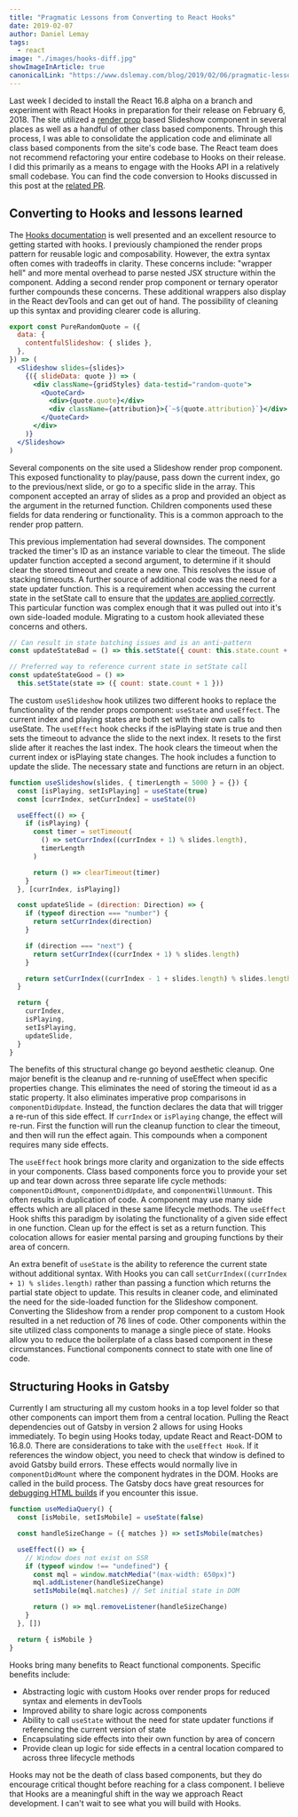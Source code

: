 ```yaml
---
title: "Pragmatic Lessons from Converting to React Hooks"
date: 2019-02-07
author: Daniel Lemay
tags:
  - react
image: "./images/hooks-diff.jpg"
showImageInArticle: true
canonicalLink: "https://www.dslemay.com/blog/2019/02/06/pragmatic-lessons-from-converting-to-react-hooks"
---
```


Last week I decided to install the React 16.8 alpha on a branch and experiment with React Hooks in preparation for their release on February 6, 2018. The site utilized a [render prop](https://reactjs.org/docs/render-props.html) based Slideshow component in several places as well as a handful of other class based components. Through this process, I was able to consolidate the application code and eliminate all class based components from the site's code base. The React team does not recommend refactoring your entire codebase to Hooks on their release. I did this primarily as a means to engage with the Hooks API in a relatively small codebase. You can find the code conversion to Hooks discussed in this post at the [related PR](https://github.com/dslemay/Portfolio-Site/pull/10).

## Converting to Hooks and lessons learned

The [Hooks documentation](https://reactjs.org/docs/hooks-intro.html) is well presented and an excellent resource to getting started with hooks. I previously championed the render props pattern for reusable logic and composability. However, the extra syntax often comes with tradeoffs in clarity. These concerns include: "wrapper hell" and more mental overhead to parse nested JSX structure within the component. Adding a second render prop component or ternary operator further compounds these concerns. These additional wrappers also display in the React devTools and can get out of hand. The possibility of cleaning up this syntax and providing clearer code is alluring.

```jsx
export const PureRandomQuote = ({
  data: {
    contentfulSlideshow: { slides },
  },
}) => (
  <Slideshow slides={slides}>
    {({ slideData: quote }) => (
      <div className={gridStyles} data-testid="random-quote">
        <QuoteCard>
          <div>{quote.quote}</div>
          <div className={attribution}>{`~${quote.attribution}`}</div>
        </QuoteCard>
      </div>
    )}
  </Slideshow>
)
```

Several components on the site used a Slideshow render prop component. This exposed functionality to play/pause, pass down the current index, go to the previous/next slide, or go to a specific slide in the array. This component accepted an array of slides as a prop and provided an object as the argument in the returned function. Children components used these fields for data rendering or functionality. This is a common approach to the render prop pattern.

This previous implementation had several downsides. The component tracked the timer's ID as an instance variable to clear the timeout. The slide updater function accepted a second argument, to determine if it should clear the stored timeout and create a new one. This resolves the issue of stacking timeouts. A further source of additional code was the need for a state updater function. This is a requirement when accessing the current state in the setState call to ensure that the [updates are applied correctly](https://reactjs.org/docs/react-component.html#setstate). This particular function was complex enough that it was pulled out into it's own side-loaded module. Migrating to a custom hook alleviated these concerns and others.

```javascript
// Can result in state batching issues and is an anti-pattern
const updateStateBad = () => this.setState({ count: this.state.count + 1 })

// Preferred way to reference current state in setState call
const updateStateGood = () =>
  this.setState(state => ({ count: state.count + 1 }))
```

The custom `useSlideshow` hook utilizes two different hooks to replace the functionality of the render props component: `useState` and `useEffect`. The current index and playing states are both set with their own calls to useState. The `useEffect` hook checks if the isPlaying state is true and then sets the timeout to advance the slide to the next index. It resets to the first slide after it reaches the last index. The hook clears the timeout when the current index or isPlaying state changes. The hook includes a function to update the slide. The necessary state and functions are return in an object.

```javascript
function useSlideshow(slides, { timerLength = 5000 } = {}) {
  const [isPlaying, setIsPlaying] = useState(true)
  const [currIndex, setCurrIndex] = useState(0)

  useEffect(() => {
    if (isPlaying) {
      const timer = setTimeout(
        () => setCurrIndex((currIndex + 1) % slides.length),
        timerLength
      )

      return () => clearTimeout(timer)
    }
  }, [currIndex, isPlaying])

  const updateSlide = (direction: Direction) => {
    if (typeof direction === "number") {
      return setCurrIndex(direction)
    }

    if (direction === "next") {
      return setCurrIndex((currIndex + 1) % slides.length)
    }

    return setCurrIndex((currIndex - 1 + slides.length) % slides.length)
  }

  return {
    currIndex,
    isPlaying,
    setIsPlaying,
    updateSlide,
  }
}
```

The benefits of this structural change go beyond aesthetic cleanup. One major benefit is the cleanup and re-running of useEffect when specific properties change. This eliminates the need of storing the timeout id as a static property. It also eliminates imperative prop comparisons in `componentDidUpdate`. Instead, the function declares the data that will trigger a re-run of this side effect. If `currIndex` or `isPlaying` change, the effect will re-run. First the function will run the cleanup function to clear the timeout, and then will run the effect again. This compounds when a component requires many side effects.

The `useEffect` hook brings more clarity and organization to the side effects in your components. Class based components force you to provide your set up and tear down across three separate life cycle methods: `componentDidMount`, `componentDidUpdate`, and `componentWillUnmount`. This often results in duplication of code. A component may use many side effects which are all placed in these same lifecycle methods. The `useEffect` Hook shifts this paradigm by isolating the functionality of a given side effect in one function. Clean up for the effect is set as a return function. This colocation allows for easier mental parsing and grouping functions by their area of concern.

An extra benefit of `useState` is the ability to reference the current state without additional syntax. With Hooks you can call `setCurrIndex((currIndex + 1) % slides.length)` rather than passing a function which returns the partial state object to update. This results in cleaner code, and eliminated the need for the side-loaded function for the Slideshow component. Converting the Slideshow from a render prop component to a custom Hook resulted in a net reduction of 76 lines of code. Other components within the site utilized class components to manage a single piece of state. Hooks allow you to reduce the boilerplate of a class based component in these circumstances. Functional components connect to state with one line of code.

## Structuring Hooks in Gatsby

Currently I am structuring all my custom hooks in a top level folder so that other components can import them from a central location. Pulling the React dependencies out of Gatsby in version 2 allows for using Hooks immediately. To begin using Hooks today, update React and React-DOM to 16.8.0. There are considerations to take with the `useEffect Hook`. If it references the window object, you need to check that window is defined to avoid Gatsby build errors. These effects would normally live in `componentDidMount` where the component hydrates in the DOM. Hooks are called in the build process. The Gatsby docs have great resources for [debugging HTML builds](/docs/debugging-html-builds/) if you encounter this issue.

```javascript
function useMediaQuery() {
  const [isMobile, setIsMobile] = useState(false)

  const handleSizeChange = ({ matches }) => setIsMobile(matches)

  useEffect(() => {
    // Window does not exist on SSR
    if (typeof window !== "undefined") {
      const mql = window.matchMedia("(max-width: 650px)")
      mql.addListener(handleSizeChange)
      setIsMobile(mql.matches) // Set initial state in DOM

      return () => mql.removeListener(handleSizeChange)
    }
  }, [])

  return { isMobile }
}
```

Hooks bring many benefits to React functional components. Specific benefits include:

- Abstracting logic with custom Hooks over render props for reduced syntax and elements in devTools
- Improved ability to share logic across components
- Ability to call `useState` without the need for state updater functions if referencing the current version of state
- Encapsulating side effects into their own function by area of concern
- Provide clean up logic for side effects in a central location compared to across three lifecycle methods

Hooks may not be the death of class based components, but they do encourage critical thought before reaching for a class component. I believe that Hooks are a meaningful shift in the way we approach React development. I can't wait to see what you will build with Hooks.
